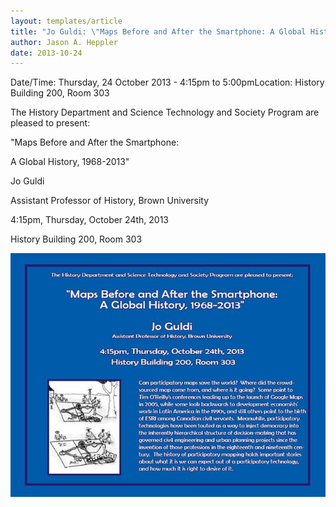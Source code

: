 ```yaml
---
layout: templates/article
title: "Jo Guldi: \"Maps Before and After the Smartphone: A Global History, 1968-2013\""
author: Jason A. Heppler
date: 2013-10-24
---
```



Date/Time: Thursday, 24 October 2013 - 4:15pm to 5:00pmLocation: History Building 200, Room 303

The History Department and Science Technology and Society Program are pleased to present:





"Maps Before and After the Smartphone:


A Global History, 1968-2013"





Jo Guldi


Assistant Professor of History, Brown University





4:15pm, Thursday, October 24th, 2013


History Building 200, Room 303







![](../post-images/image002.jpg)


